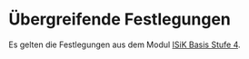 # Übergreifende Festlegungen

Es gelten die Festlegungen aus dem Modul [ISiK Basis Stufe 4](https://simplifier.net/guide/isik-basis-403/Einfuehrung/UebergreifendeFestlegungen?version=current).
